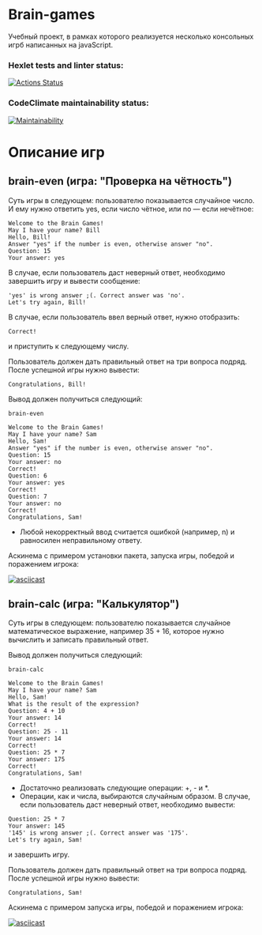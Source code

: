 # Brain-games 

Учебный проект, в рамках которого реализуется несколько консольных игрб написанных на javaScript.

### Hexlet tests and linter status:

[![Actions Status](https://github.com/AlexanderRyzhov/frontend-project-44/workflows/hexlet-check/badge.svg)](https://github.com/AlexanderRyzhov/frontend-project-44/actions)

### CodeClimate maintainability status:

[![Maintainability](https://api.codeclimate.com/v1/badges/0b8ba57676879b22cad7/maintainability)](https://codeclimate.com/github/AlexanderRyzhov/frontend-project-44/maintainability)

# Описание игр

## brain-even (игра: "Проверка на чётность")

Суть игры в следующем: пользователю показывается случайное число. И ему нужно ответить yes, если число чётное, или no — если нечётное:
```
Welcome to the Brain Games!
May I have your name? Bill
Hello, Bill!
Answer "yes" if the number is even, otherwise answer "no".
Question: 15
Your answer: yes
```
В случае, если пользователь даст неверный ответ, необходимо завершить игру и вывести сообщение:
```
'yes' is wrong answer ;(. Correct answer was 'no'.
Let's try again, Bill!
```
В случае, если пользователь ввел верный ответ, нужно отобразить:
```
Correct!
```
и приступить к следующему числу.

Пользователь должен дать правильный ответ на три вопроса подряд. После успешной игры нужно вывести:
```
Congratulations, Bill!
```
Вывод должен получиться следующий:
```
brain-even

Welcome to the Brain Games!
May I have your name? Sam
Hello, Sam!
Answer "yes" if the number is even, otherwise answer "no".
Question: 15
Your answer: no
Correct!
Question: 6
Your answer: yes
Correct!
Question: 7
Your answer: no
Correct!
Congratulations, Sam!
```
- Любой некорректный ввод считается ошибкой (например, n) и равносилен неправильному ответу.

Аскинема с примером установки пакета, запуска игры, победой и поражением игрока:

[![asciicast](https://asciinema.org/a/fp8U3Yms4AEMKOXiEjwTFUNVp.svg)](https://asciinema.org/a/fp8U3Yms4AEMKOXiEjwTFUNVp)

## brain-calc (игра: "Калькулятор")

Суть игры в следующем: пользователю показывается случайное математическое выражение, например 35 + 16, которое нужно вычислить и записать правильный ответ.

Вывод должен получиться следующий:
```
brain-calc

Welcome to the Brain Games!
May I have your name? Sam
Hello, Sam!
What is the result of the expression?
Question: 4 + 10
Your answer: 14
Correct!
Question: 25 - 11
Your answer: 14
Correct!
Question: 25 * 7
Your answer: 175
Correct!
Congratulations, Sam!
```
- Достаточно реализовать следующие операции: +, - и *.
- Операции, как и числа, выбираются случайным образом.
В случае, если пользователь даст неверный ответ, необходимо вывести:
```
Question: 25 * 7
Your answer: 145
'145' is wrong answer ;(. Correct answer was '175'.
Let's try again, Sam!
```
и завершить игру.

Пользователь должен дать правильный ответ на три вопроса подряд. После успешной игры нужно вывести:
```
Congratulations, Sam!
```
Аскинема с примером запуска игры, победой и поражением игрока:

[![asciicast](https://asciinema.org/a/pVlK0rjs0yBJgRWUuwvmiIdcH.svg)](https://asciinema.org/a/pVlK0rjs0yBJgRWUuwvmiIdcH)
